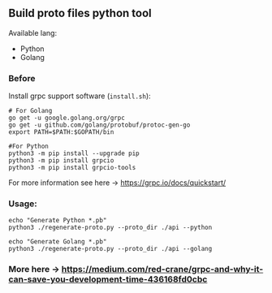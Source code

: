 ## Build proto files python tool

Available lang:

* Python
* Golang

### Before

Install grpc support software (`install.sh`):

    # For Golang
    go get -u google.golang.org/grpc
    go get -u github.com/golang/protobuf/protoc-gen-go
    export PATH=$PATH:$GOPATH/bin
    
    #For Python
    python3 -m pip install --upgrade pip
    python3 -m pip install grpcio
    python3 -m pip install grpcio-tools

For more information see here -> https://grpc.io/docs/quickstart/


### Usage:
    
    echo "Generate Python *.pb"
    python3 ./regenerate-proto.py --proto_dir ./api --python

    echo "Generate Golang *.pb"
    python3 ./regenerate-proto.py --proto_dir ./api --golang



### More here -> https://medium.com/red-crane/grpc-and-why-it-can-save-you-development-time-436168fd0cbc